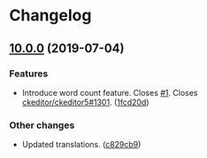 Changelog
=========

## [10.0.0](https://github.com/ckeditor/ckeditor5-word-count/tree/v10.0.0) (2019-07-04)

### Features

* Introduce word count feature. Closes [#1](https://github.com/ckeditor/ckeditor5-word-count/issues/1). Closes [ckeditor/ckeditor5#1301](https://github.com/ckeditor/ckeditor5/issues/1301). ([1fcd20d](https://github.com/ckeditor/ckeditor5-word-count/commit/1fcd20d))

### Other changes

* Updated translations. ([c829cb9](https://github.com/ckeditor/ckeditor5-word-count/commit/c829cb9))
